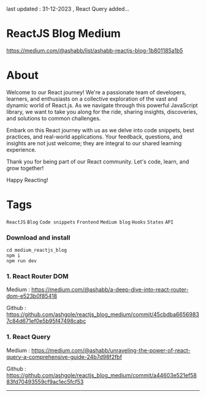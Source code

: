 last updated : 31-12-2023 ,
React Query added...


# ReactJS Blog Medium
https://medium.com/@ashabb/list/ashabb-reactjs-blog-1b801185a1b5


# About

Welcome to our React journey! We're a passionate team of developers, learners, and enthusiasts on a collective exploration of the vast and dynamic world of React.js. As we navigate through this powerful JavaScript library, we want to take you along for the ride, sharing insights, discoveries, and solutions to common challenges.

Embark on this React journey with us as we delve into code snippets, best practices, and real-world applications. Your feedback, questions, and insights are not just welcome; they are integral to our shared learning experience.

Thank you for being part of our React community. Let's code, learn, and grow together!

Happy Reacting!

# Tags

`ReactJS` `Blog` `Code snippets` `Frontend` `Medium blog` `Hooks` `States` `API`

### Download and install

```
cd medium_reactjs_blog
npm i
npm run dev
```

### 1. React Router DOM

Medium : https://medium.com/@ashabb/a-deep-dive-into-react-router-dom-e523b0f85418

Github : https://github.com/ashgole/reactjs_blog_medium/commit/45cbdba66569837c84d671ef0e5b95f47498cabc

### 1. React Query

Medium : https://medium.com/@ashabb/unraveling-the-power-of-react-query-a-comprehensive-guide-24b7d98f2fbf

Github : https://github.com/ashgole/reactjs_blog_medium/commit/a44603e521ef5883fd70493559cf9ac1ec5fcf53


***
